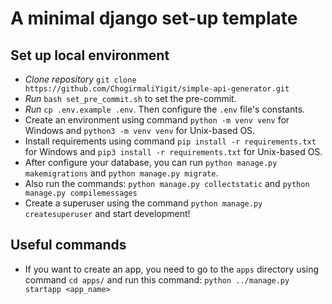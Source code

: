 # A minimal django set-up template


## Set up local environment

- _Clone repository_ `git clone https://github.com/ChogirmaliYigit/simple-api-generator.git`
- _Run_ `bash set_pre_commit.sh` to set the pre-commit.
- _Run_ `cp .env.example .env`. Then configure the `.env` file's constants.
- Create an environment using command `python -m venv venv` for Windows and `python3 -m venv venv` for Unix-based OS.
- Install requirements using command `pip install -r requirements.txt` for Windows and `pip3 install -r requirements.txt` for Unix-based OS.
- After configure your database, you can run `python manage.py makemigrations` and `python manage.py migrate`.
- Also run the commands: `python manage.py collectstatic` and `python manage.py compilemessages`
- Create a superuser using the command `python manage.py createsuperuser` and start development!


## Useful commands
- If you want to create an app, you need to go to the `apps` directory using command `cd apps/` and run this command: `python ../manage.py startapp <app_name>`
